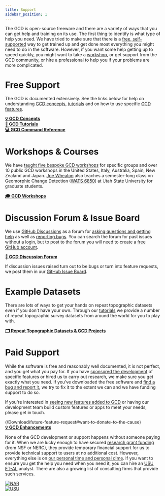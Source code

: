 ```yaml
---
title: Support
sidebar_position: 1
---
```


The GCD is open-source freeware and there are a variety of ways that you can get help and training on its use. The first thing to identify is what type of help you need. We have tried to make sure that there is a [free, self-supported](#free-support) way to get trained up and get done most everything you might need to do in the software. However, if you want some help getting up to speed quickly, you might want to take a [workshop](#gcd-workshops--courses), or get support from the GCD community, or hire a professional to help you if your problems are more complicated.

# Free Support

The GCD is documented extensively. See the links below for help on understanding [GCD concepts](/Concepts), [tutorials](/Tutorials) and on how to use specific [GCD features](/Help).

[**💡 GCD Concepts**](/Concepts)  
[**🎥 GCD Tutorials**](/Tutorials)  
[**💻 GCD Command Reference**](/Help)

# Workshops & Courses

We have [taught five bespoke GCD workshops](http://www.joewheaton.org/workshops.html) for specific groups and over 10 public GCD workshops in the United States, Italy, Australia, Spain, New Zealand and Japan. [Joe Wheaton](http://www.joewheaton.org) also teaches a semester-long class on Geomorphic Change Detection ([WATS 6850](http://catalog.usu.edu/preview_course_nopop.php?catoid=12&coid=93001)) at Utah State University for graduate students.

[**🎓 GCD Workshops**](/Workshops)

# Discussion Forum & Issue Board

We use [GitHub Discussions](https://github.com/Riverscapes/gcd/discussions) as a forum for [asking questions and getting help](/Download/known-bugs.html#questions-or-help) as well as [reporting bugs](/Download/known-bugs.html#bugs). You can search the forum for past issues without a login, but to post to the forum you will need to create a [free GitHub account](https://github.com/join).

[**💬 GCD Discussion Forum**](https://github.com/Riverscapes/gcd/discussions)

If discussion issues raised turn out to be bugs or turn into feature requests, we post them in our [GitHub Issue Board](https://github.com/Riverscapes/gcd/issues).

# Example Datasets

There are lots of ways to get your hands on repeat topographic datasets even if you don't have your own. Through our [tutorials](/Tutorials) we provide a number of repeat topographic survey datasets from around the world for you to play with.

[**🗂 Repeat Topographic Datasets & GCD Projects**](/example-data-sets.html)

# Paid Support

While the software is free and reasonably well documented, it is not perfect, and you get what you pay for. If you have [sponsored the development](/acknowledgements) of specific features or hired us to carry out research, we make sure you get exactly what you need. If you've downloaded the free software and [find a bug and report it](/Download/known-bugs#bugs), we try to fix it to the extent we can and we have funding support to do so.

If you're interested in [seeing new features added to GCD](/Download/future-feature-request.html#making-feature-requests) or having our development team build custom features or apps to meet your needs, please get in touch.

<!-- [![Donate](/img/logos/paypal.png)] -->
(/Download/future-feature-request#want-to-donate-to-the-cause)  
[**💡 GCD Enhancements**](/Download/future-feature-request#making-feature-requests)

None of the GCD development or support happens without someone paying for it. When we are lucky enough to have secured [research grant funding](/acknowledgements) (from NSF or NERC), they provide temporary financial support for us to provide technical support to users at no additional cost. However, everything else is on [our personal time and personal dime](/who). If you want to ensure you get the help you need when you need it, you can hire an [USU ET-AL](http://etal.joewheaton.org) analyst. There are also a growing list of consulting firms that provide such services.

[![NAR](/img/logos/NA_Logo_150pxTall.png)](http://northarrowresearch.com/)  
[![USU](/img/logos/etal.png)](http://etal.joewheaton.org)

